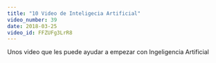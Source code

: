 ```yaml
---
title: "10 Video de Inteligecia Artificial"
video_number: 39
date: 2018-03-25
video_id: FFZUFg3LrR8
---
```


Unos video que les puede ayudar a empezar con Ingeligencia Artificial 
